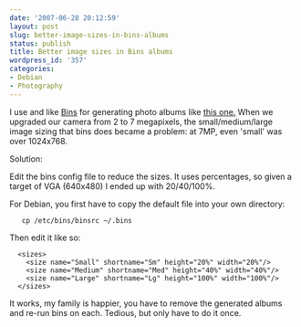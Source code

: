 ```yaml
---
date: '2007-06-28 20:12:59'
layout: post
slug: better-image-sizes-in-bins-albums
status: publish
title: Better image sizes in Bins albums
wordpress_id: '357'
categories:
- Debian
- Photography
---
```


I use and like [Bins](http://bins.sautret.org/) for generating photo albums like [this one.](http://www.phfactor.net/pics/misc-anna/) When we upgraded our camera from 2 to 7 megapixels, the small/medium/large image sizing that bins does became a problem: at 7MP, even 'small' was over 1024x768.

Solution:

Edit the bins config file to reduce the sizes. It uses percentages, so given a target of VGA (640x480) I ended up with 20/40/100%.

For Debian, you first have to copy the default file into your own directory:

    
    
       cp /etc/bins/binsrc ~/.bins
    



Then edit it like so:


    
    
      <sizes>
        <size name="Small" shortname="Sm" height="20%" width="20%"/>
        <size name="Medium" shortname="Med" height="40%" width="40%"/>
        <size name="Large" shortname="Lg" height="100%" width="100%"/>
      </sizes>
    



It works, my family is happier, you have to remove the generated albums and re-run bins on each. Tedious, but only have to do it once.
